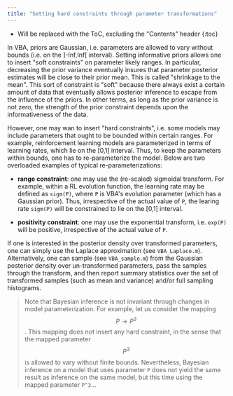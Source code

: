 ```yaml
---
title: "Setting hard constraints through parameter transformations"
---
```

* Will be replaced with the ToC, excluding the "Contents" header
{:toc}


In VBA, priors are Gaussian, i.e. parameters are allowed to vary without bounds (i.e. on the ]-Inf,Inf[ interval). Setting informative priors allows one to insert "soft constraints" on parameter likely ranges. In particular, decreasing the prior variance eventually insures that parameter posterior estimates will be close to their prior mean. This is called "shrinkage to the mean". This sort of constraint is "soft" because there always exist a certain amount of data that eventually allows posterior inference to escape from the influence of the priors. In other terms, as long as the prior variance is not zero, the strength of the prior constraint depends upon the informativeness of the data.

However, one may wan to insert "hard constraints", i.e. some models may include parameters that ought to be bounded within certain ranges. For example, reinforcement learning models are parameterized in terms of learning rates, which lie on the [0,1] interval. Thus, to keep the parameters within bounds, one has to re-parameterize the model. Below are two overloaded examples of typical re-parameterizations:

- **range constraint**: one may use the (re-scaled) sigmoidal transform. For example, within a RL evolution function, the learning rate may be defined as `sigm(P)`, where `P` is VBA's evolution parameter (which has a Gaussian prior). Thus, irrespective of the actual value of `P`, the learing rate `sigm(P)` will be constrained to lie on the [0,1] interval.

- **positivity constraint**: one may use the exponential transform, i.e. `exp(P)` will be positive, irrespective of the actual value of `P`. 

If one is interested in the posterior density over transformed parameters, one can simply use the Laplace approximation (see `VBA_Laplace.m`). Alternatively, one can sample (see `VBA_sample.m`) from the Gaussian posterior density over un-transformed parameters, pass the samples through the transform, and then report summary statistics over the set of transformed samples (such as mean and variance) and/or full sampling histograms. 

> Note that Bayesian inference is not invariant through changes in model parameterization. For example, let us consider the mapping $$P \rightarrow P^3$$. This mapping does not insert any hard constraint, in the sense that the mapped parameter $$P^3$$ is allowed to vary without finite bounds. Nevertheless, Bayesian inference on a model that uses parameter `P` does not yield the same result as inference on the same model, but this time using the mapped parameter `P^3`... 


